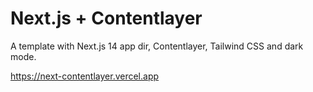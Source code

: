 # Next.js + Contentlayer

A template with Next.js 14 app dir, Contentlayer, Tailwind CSS and dark mode.

https://next-contentlayer.vercel.app


